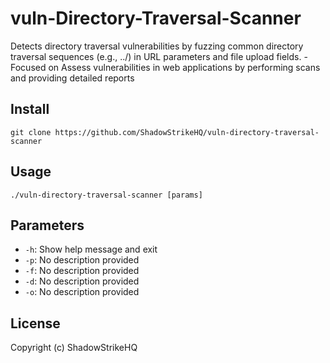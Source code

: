 # vuln-Directory-Traversal-Scanner
Detects directory traversal vulnerabilities by fuzzing common directory traversal sequences (e.g., ../) in URL parameters and file upload fields. - Focused on Assess vulnerabilities in web applications by performing scans and providing detailed reports

## Install
`git clone https://github.com/ShadowStrikeHQ/vuln-directory-traversal-scanner`

## Usage
`./vuln-directory-traversal-scanner [params]`

## Parameters
- `-h`: Show help message and exit
- `-p`: No description provided
- `-f`: No description provided
- `-d`: No description provided
- `-o`: No description provided

## License
Copyright (c) ShadowStrikeHQ
